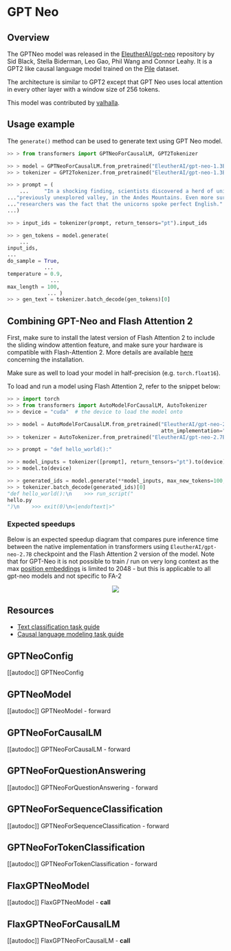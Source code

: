 <!--Copyright 2021 The HuggingFace Team. All rights reserved.

Licensed under the Apache License, Version 2.0 (the "License"); you may not use this file except in compliance with
the License. You may obtain a copy of the License at

http://www.apache.org/licenses/LICENSE-2.0

Unless required by applicable law or agreed to in writing, software distributed under the License is distributed on
an "AS IS" BASIS, WITHOUT WARRANTIES OR CONDITIONS OF ANY KIND, either express or implied. See the License for the
specific language governing permissions and limitations under the License.

⚠️ Note that this file is in Markdown but contain specific syntax for our doc-builder (similar to MDX) that may not be
rendered properly in your Markdown viewer.

-->

# GPT Neo

## Overview

The GPTNeo model was released in the [EleutherAI/gpt-neo](https://github.com/EleutherAI/gpt-neo) repository by Sid
Black, Stella Biderman, Leo Gao, Phil Wang and Connor Leahy. It is a GPT2 like causal language model trained on the
[Pile](https://pile.eleuther.ai/) dataset.

The architecture is similar to GPT2 except that GPT Neo uses local attention in every other layer with a window size of
256 tokens.

This model was contributed by [valhalla](https://huggingface.co/valhalla).

## Usage example

The `generate()` method can be used to generate text using GPT Neo model.

```python
>> > from transformers import GPTNeoForCausalLM, GPT2Tokenizer

>> > model = GPTNeoForCausalLM.from_pretrained("EleutherAI/gpt-neo-1.3B")
>> > tokenizer = GPT2Tokenizer.from_pretrained("EleutherAI/gpt-neo-1.3B")

>> > prompt = (
    ...     "In a shocking finding, scientists discovered a herd of unicorns living in a remote, "
..."previously unexplored valley, in the Andes Mountains. Even more surprising to the "
..."researchers was the fact that the unicorns spoke perfect English."
...)

>> > input_ids = tokenizer(prompt, return_tensors="pt").input_ids

>> > gen_tokens = model.generate(
    ...
input_ids,
...
do_sample = True,
            ...
temperature = 0.9,
              ...
max_length = 100,
             ... )
>> > gen_text = tokenizer.batch_decode(gen_tokens)[0]
```

## Combining GPT-Neo and Flash Attention 2

First, make sure to install the latest version of Flash Attention 2 to include the sliding window attention feature, and make sure your hardware is compatible with Flash-Attention 2. More details are available [here](https://huggingface.co/docs/transformers/perf_infer_gpu_one#flashattention-2) concerning the installation.

Make sure as well to load your model in half-precision (e.g. `torch.float16`).

To load and run a model using Flash Attention 2, refer to the snippet below:

```python
>> > import torch
>> > from transformers import AutoModelForCausalLM, AutoTokenizer
>> > device = "cuda"  # the device to load the model onto

>> > model = AutoModelForCausalLM.from_pretrained("EleutherAI/gpt-neo-2.7B", torch_dtype=torch.float16,
                                                  attn_implementation="flash_attention_2")
>> > tokenizer = AutoTokenizer.from_pretrained("EleutherAI/gpt-neo-2.7B")

>> > prompt = "def hello_world():"

>> > model_inputs = tokenizer([prompt], return_tensors="pt").to(device)
>> > model.to(device)

>> > generated_ids = model.generate(**model_inputs, max_new_tokens=100, do_sample=True)
>> > tokenizer.batch_decode(generated_ids)[0]
"def hello_world():\n    >>> run_script("
hello.py
")\n    >>> exit(0)\n<|endoftext|>"
```

### Expected speedups

Below is an expected speedup diagram that compares pure inference time between the native implementation in transformers using `EleutherAI/gpt-neo-2.7B` checkpoint and the Flash Attention 2 version of the model.
Note that for GPT-Neo it is not possible to train / run on very long context as the max [position embeddings](https://huggingface.co/EleutherAI/gpt-neo-2.7B/blob/main/config.json#L58 ) is limited to 2048 - but this is applicable to all gpt-neo models and not specific to FA-2

<div style="text-align: center">
<img src="https://user-images.githubusercontent.com/49240599/272241893-b1c66b75-3a48-4265-bc47-688448568b3d.png">
</div>


## Resources

- [Text classification task guide](../tasks/sequence_classification)
- [Causal language modeling task guide](../tasks/language_modeling)

## GPTNeoConfig

[[autodoc]] GPTNeoConfig


<frameworkcontent>
<pt>

## GPTNeoModel

[[autodoc]] GPTNeoModel
    - forward

## GPTNeoForCausalLM

[[autodoc]] GPTNeoForCausalLM
    - forward

## GPTNeoForQuestionAnswering

[[autodoc]] GPTNeoForQuestionAnswering
    - forward

## GPTNeoForSequenceClassification

[[autodoc]] GPTNeoForSequenceClassification
    - forward

## GPTNeoForTokenClassification

[[autodoc]] GPTNeoForTokenClassification
    - forward

</pt>
<jax>

## FlaxGPTNeoModel

[[autodoc]] FlaxGPTNeoModel
    - __call__

## FlaxGPTNeoForCausalLM

[[autodoc]] FlaxGPTNeoForCausalLM
    - __call__

</jax>
</frameworkcontent>



